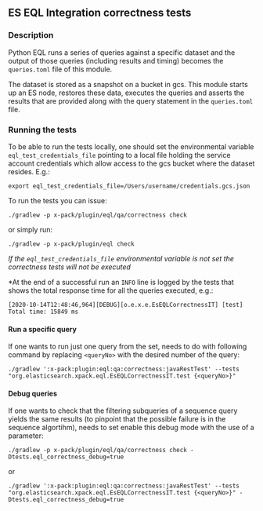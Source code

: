 ## ES EQL Integration correctness tests

### Description

Python EQL runs a series of queries against a specific dataset and the output of those queries (including results and
timing) becomes the `queries.toml` file of this module.

The dataset is stored as a snapshot on a bucket in gcs. This module starts up an ES node, restores these data, executes
the queries and asserts the results that are provided along with the query statement in the `queries.toml` file.

### Running the tests

To be able to run the tests locally, one should set the environmental variable `eql_test_credentials_file` pointing to
a local file holding the service account credentials which allow access to the gcs bucket where the dataset resides. 
E.g.:
```shell script
export eql_test_credentials_file=/Users/username/credentials.gcs.json
``` 

To run the tests you can issue:
```shell script
./gradlew -p x-pack/plugin/eql/qa/correctness check
```

or simply run:
```shell script
./gradlew -p x-pack/plugin/eql check
```

*If the `eql_test_credentials_file` environmental variable is not set the correctness tests will not be executed*

*At the end of a successful run an `INFO` line is logged by the tests that shows the total response time for all the
queries executed, e.g.:
```
[2020-10-14T12:48:46,964][DEBUG][o.e.x.e.EsEQLCorrectnessIT] [test] Total time: 15849 ms
```


#### Run a specific query

If one wants to run just one query from the set, needs to do with following command by replacing `<queryNo>` with the
desired number of the query:

```shell script
./gradlew ':x-pack:plugin:eql:qa:correctness:javaRestTest' --tests "org.elasticsearch.xpack.eql.EsEQLCorrectnessIT.test {<queryNo>}"
```

#### Debug queries

If one wants to check that the filtering subqueries of a sequence query yields the same results (to pinpoint that the
possible failure is in the sequence algortihm), needs to set enable this debug mode with the use of a parameter:

```shell script
./gradlew -p x-pack/plugin/eql/qa/correctness check -Dtests.eql_correctness_debug=true
```
or
```shell script
./gradlew ':x-pack:plugin:eql:qa:correctness:javaRestTest' --tests "org.elasticsearch.xpack.eql.EsEQLCorrectnessIT.test {<queryNo>}" -Dtests.eql_correctness_debug=true
```


